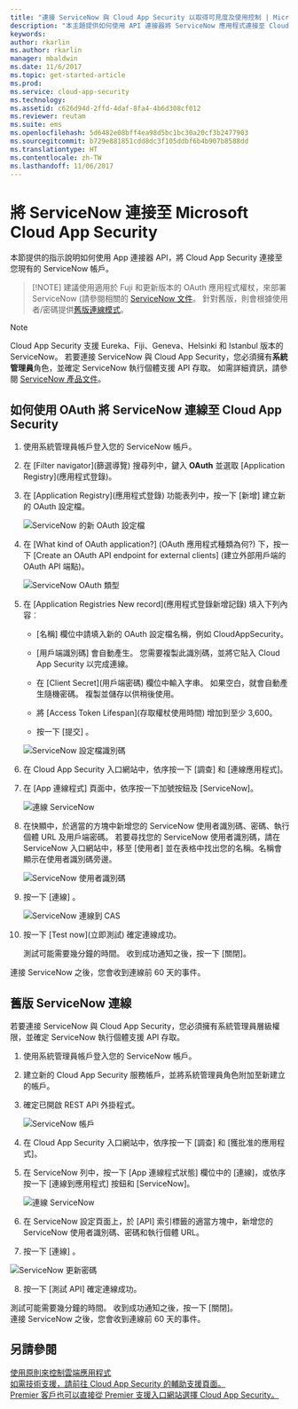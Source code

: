 ```yaml
---
title: "連接 ServiceNow 與 Cloud App Security 以取得可見度及使用控制 | Microsoft Docs"
description: "本主題提供如何使用 API 連接器將 ServiceNow 應用程式連接至 Cloud App Security 的資訊。"
keywords: 
author: rkarlin
ms.author: rkarlin
manager: mbaldwin
ms.date: 11/6/2017
ms.topic: get-started-article
ms.prod: 
ms.service: cloud-app-security
ms.technology: 
ms.assetid: c626d94d-2ffd-4daf-8fa4-4b6d308cf012
ms.reviewer: reutam
ms.suite: ems
ms.openlocfilehash: 5d6482e08bff4ea98d5bc1bc30a20cf3b2477903
ms.sourcegitcommit: b729e881851cdd8dc3f105ddbf6b4b907b8588dd
ms.translationtype: HT
ms.contentlocale: zh-TW
ms.lasthandoff: 11/06/2017
---
```

# <a name="connect-servicenow-to-microsoft-cloud-app-security"></a>將 ServiceNow 連接至 Microsoft Cloud App Security

本節提供的指示說明如何使用 App 連接器 API，將 Cloud App Security 連接至您現有的 ServiceNow 帳戶。 

 >  [!NOTE]
>  建議使用適用於 Fuji 和更新版本的 OAuth 應用程式權杖，來部署 ServiceNow (請參閱相關的 [ServiceNow 文件](http://wiki.servicenow.com/index.php?title=OAuth_Applications#gsc.tab=0)。 針對舊版，則會根據使用者/密碼提供[舊版連線模式](#legacy-servicenow-connection)。

 > [!NOTE]  
>  Cloud App Security 支援 Eureka、Fiji、Geneva、Helsinki 和 Istanbul 版本的 ServiceNow。 若要連接 ServiceNow 與 Cloud App Security，您必須擁有**系統管理員**角色，並確定 ServiceNow 執行個體支援 API 存取。  如需詳細資訊，請參閱 [ServiceNow 產品文件](http://wiki.servicenow.com/index.php?title=Base_System_Roles#gsc.tab=0)。
  
## <a name="how-to-connect-servicenow-to-cloud-app-security-using-oauth"></a>如何使用 OAuth 將 ServiceNow 連線至 Cloud App Security
  
  
1.  使用系統管理員帳戶登入您的 ServiceNow 帳戶。  
  
2.  在 [Filter navigator]\(篩選導覽) 搜尋列中，鍵入 **OAuth** 並選取 [Application Registry]\(應用程式登錄)。

3. 在 [Application Registry]\(應用程式登錄) 功能表列中，按一下 [新增] 建立新的 OAuth 設定檔。

   ![ServiceNow 的新 OAuth 設定檔](./media/servicenow-app-registry.png)

4. 在 [What kind of OAuth application?] \(OAuth 應用程式種類為何?) 下，按一下 [Create an OAuth API endpoint for external clients] \(建立外部用戶端的 OAuth API 端點)。

   ![ServiceNow OAuth 類型](./media/servicenow-oauth-app-type.png)

5. 在 [Application Registries New record]\(應用程式登錄新增記錄) 填入下列內容︰
    
    - [名稱] 欄位中請填入新的 OAuth 設定檔名稱，例如 CloudAppSecurity。 
    
    - [用戶端識別碼] 會自動產生。 您需要複製此識別碼，並將它貼入 Cloud App Security 以完成連線。
    
    - 在 [Client Secret]\(用戶端密碼) 欄位中輸入字串。 如果空白，就會自動產生隨機密碼。 複製並儲存以供稍後使用。 
    
    - 將 [Access Token Lifespan]\(存取權杖使用時間) 增加到至少 3,600。
    
    - 按一下 [提交] 。

   ![ServiceNow 設定檔識別碼](./media/servicenow-profile-ids.png)

6.  在 Cloud App Security 入口網站中，依序按一下 [調查] 和 [連線應用程式]。  
  
7.  在 [App 連線程式] 頁面中，依序按一下加號按鈕及 [ServiceNow]。  
  
     ![連線 ServiceNow](./media/connect-servicenow.png "連線 ServiceNow")  
  
8.  在快顯中，於適當的方塊中新增您的 ServiceNow 使用者識別碼、密碼、執行個體 URL 及用戶端密碼。 若要尋找您的 ServiceNow 使用者識別碼，請在 ServiceNow 入口網站中，移至 [使用者] 並在表格中找出您的名稱。名稱會顯示在使用者識別碼旁邊。

    ![ServiceNow 使用者識別碼](./media/servicenow-userid.png)
  
9.  按一下 [連線] 。  
  
     ![ServiceNow 連線到 CAS](./media/servicenow-portal-connect.png "在入口網站連線到 ServiceNow")  
  
10.  按一下 [Test now]\(立即測試) 確定連線成功。  
  
     測試可能需要幾分鐘的時間。 收到成功通知之後，按一下 [關閉]。  
  
連接 ServiceNow 之後，您會收到連線前 60 天的事件。
  
## <a name="legacy-servicenow-connection"></a>舊版 ServiceNow 連線

若要連接 ServiceNow 與 Cloud App Security，您必須擁有系統管理員層級權限，並確定 ServiceNow 執行個體支援 API 存取。   

1.  使用系統管理員帳戶登入您的 ServiceNow 帳戶。   

2.  建立新的 Cloud App Security 服務帳戶，並將系統管理員角色附加至新建立的帳戶。   

3.  確定已開啟 REST API 外掛程式。   

    ![ServiceNow 帳戶](./media/servicenow-account.png "ServiceNow 帳戶")   

4.  在 Cloud App Security 入口網站中，依序按一下 [調查] 和 [獲批准的應用程式]。   

5.  在 ServiceNow 列中，按一下 [App 連線程式狀態] 欄位中的 [連線]，或依序按一下 [連線到應用程式] 按鈕和 [ServiceNow]。   

    ![連線 ServiceNow](./media/connect-servicenow.png "連線 ServiceNow")   

6.  在 ServiceNow 設定頁面上，於 [API] 索引標籤的適當方塊中，新增您的 ServiceNow 使用者識別碼、密碼和執行個體 URL。   

7.  按一下 [連線] 。   

   ![ServiceNow 更新密碼](./media/servicenow-update-password.png "ServiceNow 更新密碼")   

8.  按一下 [測試 API] 確定連線成功。   
  
   測試可能需要幾分鐘的時間。 收到成功通知之後，按一下 [關閉]。   
 連接 ServiceNow 之後，您會收到連線前 60 天的事件。 


## <a name="see-also"></a>另請參閱  
[使用原則來控制雲端應用程式](control-cloud-apps-with-policies.md)   
[如需技術支援，請前往 Cloud App Security 的輔助支援頁面。](http://support.microsoft.com/oas/default.aspx?prid=16031)   
[Premier 客戶也可以直接從 Premier 支援入口網站選擇 Cloud App Security。](https://premier.microsoft.com/)  
  
